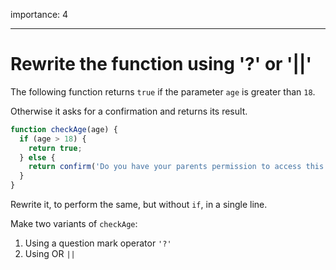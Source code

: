 importance: 4

---

# Rewrite the function using '?' or '||'

The following function returns `true` if the parameter `age` is greater than `18`.

Otherwise it asks for a confirmation and returns its result.

```js
function checkAge(age) {
  if (age > 18) {
    return true;
  } else {
    return confirm('Do you have your parents permission to access this page?');
  }
}
```

Rewrite it, to perform the same, but without `if`, in a single line.

Make two variants of `checkAge`:

1. Using a question mark operator `'?'`
2. Using OR `||`
